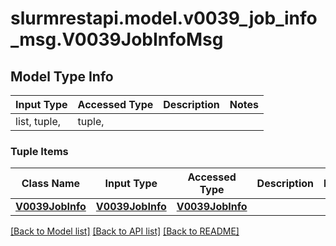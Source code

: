 # slurmrestapi.model.v0039_job_info_msg.V0039JobInfoMsg

## Model Type Info
Input Type | Accessed Type | Description | Notes
------------ | ------------- | ------------- | -------------
list, tuple,  | tuple,  |  | 

### Tuple Items
Class Name | Input Type | Accessed Type | Description | Notes
------------- | ------------- | ------------- | ------------- | -------------
[**V0039JobInfo**](V0039JobInfo.md) | [**V0039JobInfo**](V0039JobInfo.md) | [**V0039JobInfo**](V0039JobInfo.md) |  | 

[[Back to Model list]](../../README.md#documentation-for-models) [[Back to API list]](../../README.md#documentation-for-api-endpoints) [[Back to README]](../../README.md)

